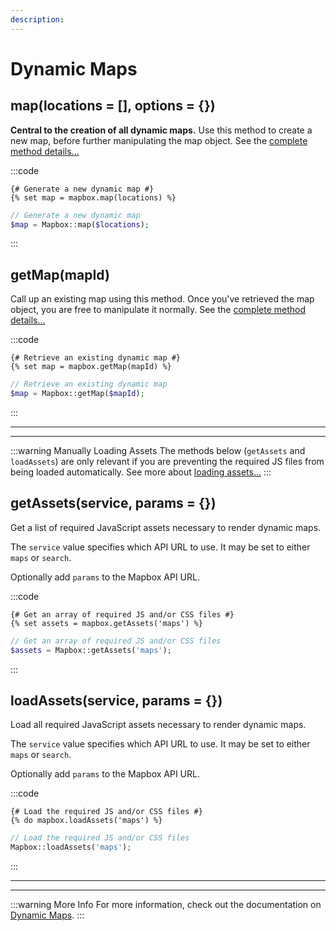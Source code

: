 ```yaml
---
description:
---
```


# Dynamic Maps

## map(locations = [], options = {})

**Central to the creation of all dynamic maps.** Use this method to create a new map, before further manipulating the map object. See the [complete method details...](/dynamic-maps/basic-map-management/#map-locations-options)

:::code
```twig
{# Generate a new dynamic map #}
{% set map = mapbox.map(locations) %}
```
```php
// Generate a new dynamic map
$map = Mapbox::map($locations);
```
:::

## getMap(mapId)

Call up an existing map using this method. Once you've retrieved the map object, you are free to manipulate it normally. See the [complete method details...](/dynamic-maps/basic-map-management/#getmap-mapid)

:::code
```twig
{# Retrieve an existing dynamic map #}
{% set map = mapbox.getMap(mapId) %}
```
```php
// Retrieve an existing dynamic map
$map = Mapbox::getMap($mapId);
```
:::

---
---

:::warning Manually Loading Assets
The methods below (`getAssets` and `loadAssets`) are only relevant if you are preventing the required JS files from being loaded automatically. See more about [loading assets...](/guides/required-js-assets/)
:::

## getAssets(service, params = {})

Get a list of required JavaScript assets necessary to render dynamic maps.

The `service` value specifies which API URL to use. It may be set to either `maps` or `search`.

Optionally add `params` to the Mapbox API URL.

:::code
```twig
{# Get an array of required JS and/or CSS files #}
{% set assets = mapbox.getAssets('maps') %}
```
```php
// Get an array of required JS and/or CSS files
$assets = Mapbox::getAssets('maps');
```
:::

## loadAssets(service, params = {})

Load all required JavaScript assets necessary to render dynamic maps.

The `service` value specifies which API URL to use. It may be set to either `maps` or `search`.

Optionally add `params` to the Mapbox API URL.

:::code
```twig
{# Load the required JS and/or CSS files #}
{% do mapbox.loadAssets('maps') %}
```
```php
// Load the required JS and/or CSS files
Mapbox::loadAssets('maps');
```
:::

---
---

:::warning More Info
For more information, check out the documentation on [Dynamic Maps](/dynamic-maps/).
:::
